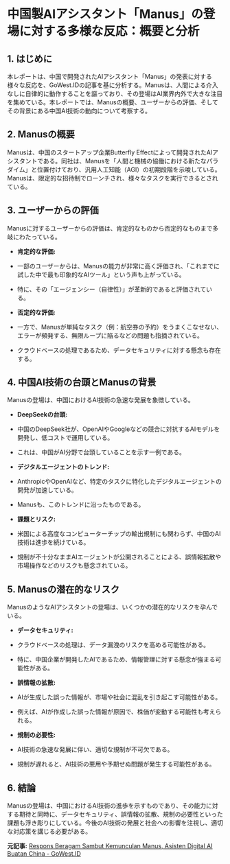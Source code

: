 # 中国製AIアシスタント「Manus」の登場に対する多様な反応：概要と分析

## 1. はじめに

本レポートは、中国で開発されたAIアシスタント「Manus」の発表に対する様々な反応を、GoWest.IDの記事を基に分析する。Manusは、人間による介入なしに自律的に動作することを謳っており、その登場はAI業界内外で大きな注目を集めている。本レポートでは、Manusの概要、ユーザーからの評価、そしてその背景にある中国AI技術の動向について考察する。

## 2. Manusの概要

Manusは、中国のスタートアップ企業Butterfly Effectによって開発されたAIアシスタントである。同社は、Manusを「人間と機械の協働における新たなパラダイム」と位置付けており、汎用人工知能（AGI）の初期段階を示唆している。Manusは、限定的な招待制でローンチされ、様々なタスクを実行できるとされている。

## 3. ユーザーからの評価

Manusに対するユーザーからの評価は、肯定的なものから否定的なものまで多岐にわたっている。

* **肯定的な評価:**
 * 一部のユーザーからは、Manusの能力が非常に高く評価され、「これまでに試した中で最も印象的なAIツール」という声も上がっている。
 * 特に、その「エージェンシー（自律性）」が革新的であると評価されている。

* **否定的な評価:**
 * 一方で、Manusが単純なタスク（例：航空券の予約）をうまくこなせない、エラーが頻発する、無限ループに陥るなどの問題も指摘されている。
 * クラウドベースの処理であるため、データセキュリティに対する懸念も存在する。

## 4. 中国AI技術の台頭とManusの背景

Manusの登場は、中国におけるAI技術の急速な発展を象徴している。

* **DeepSeekの台頭:**
 * 中国のDeepSeek社が、OpenAIやGoogleなどの競合に対抗するAIモデルを開発し、低コストで運用している。
 * これは、中国がAI分野で台頭していることを示す一例である。

* **デジタルエージェントのトレンド:**
 * AnthropicやOpenAIなど、特定のタスクに特化したデジタルエージェントの開発が加速している。
 * Manusも、このトレンドに沿ったものである。

* **課題とリスク:**
 * 米国による高度なコンピューターチップの輸出規制にも関わらず、中国のAI技術は進歩を続けている。
 * 規制が不十分なままAIエージェントが公開されることによる、誤情報拡散や市場操作などのリスクも懸念されている。

## 5. Manusの潜在的なリスク

ManusのようなAIアシスタントの登場は、いくつかの潜在的なリスクを孕んでいる。

* **データセキュリティ:**
 * クラウドベースの処理は、データ漏洩のリスクを高める可能性がある。
 * 特に、中国企業が開発したAIであるため、情報管理に対する懸念が強まる可能性がある。

* **誤情報の拡散:**
 * AIが生成した誤った情報が、市場や社会に混乱を引き起こす可能性がある。
 * 例えば、AIが作成した誤った情報が原因で、株価が変動する可能性も考えられる。

* **規制の必要性:**
 * AI技術の急速な発展に伴い、適切な規制が不可欠である。
 * 規制が遅れると、AI技術の悪用や予期せぬ問題が発生する可能性がある。

## 6. 結論

Manusの登場は、中国におけるAI技術の進歩を示すものであり、その能力に対する期待と同時に、データセキュリティ、誤情報の拡散、規制の必要性といった課題も浮き彫りにしている。今後のAI技術の発展と社会への影響を注視し、適切な対応策を講じる必要がある。



**元記事:** [Respons Beragam Sambut Kemunculan Manus, Asisten Digital AI Buatan China - GoWest.ID](https://gowest.id/respons-beragam-sambut-kemunculan-manus-asisten-digital-ai-buatan-china/)